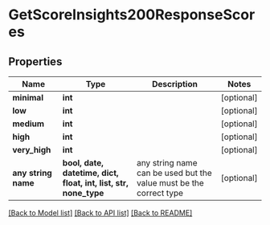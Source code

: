 # GetScoreInsights200ResponseScores


## Properties
Name | Type | Description | Notes
------------ | ------------- | ------------- | -------------
**minimal** | **int** |  | [optional] 
**low** | **int** |  | [optional] 
**medium** | **int** |  | [optional] 
**high** | **int** |  | [optional] 
**very_high** | **int** |  | [optional] 
**any string name** | **bool, date, datetime, dict, float, int, list, str, none_type** | any string name can be used but the value must be the correct type | [optional]

[[Back to Model list]](../README.md#documentation-for-models) [[Back to API list]](../README.md#documentation-for-api-endpoints) [[Back to README]](../README.md)


